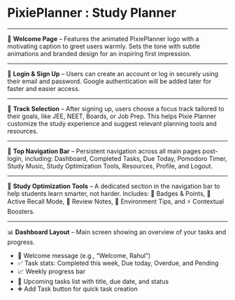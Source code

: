 # PixiePlanner : Study Planner
***
👋 **Welcome Page** – Features the animated PixiePlanner logo with a motivating caption to greet users warmly. Sets the tone with subtle animations and branded design for an inspiring first impression.
***
🔐 **Login & Sign Up** – Users can create an account or log in securely using their email and password. Google authentication will be added later for faster and easier access.
***
🎯 **Track Selection** – After signing up, users choose a focus track tailored to their goals, like JEE, NEET, Boards, or Job Prep.  This helps Pixie Planner customize the study experience and suggest relevant planning tools and resources.
***
🧭 **Top Navigation Bar** – Persistent navigation across all main pages post-login, including: Dashboard, Completed Tasks, Due Today, Pomodoro Timer, Study Music, Study Optimization Tools, Resources, Profile, and Logout.
***
🧠 **Study Optimization Tools** – A dedicated section in the navigation bar to help students learn smarter, not harder. Includes: 🏅 Badges & Points, 🔁 Active Recall Mode, 📓 Review Notes, 🌿 Environment Tips, and ⚡ Contextual Boosters.
***
📊 **Dashboard Layout** – Main screen showing an overview of your tasks and progress.

- 👋 Welcome message (e.g., “Welcome, Rahul”)
- ✅ Task stats: Completed this week, Due today, Overdue, and Pending
- 📈 Weekly progress bar
- 📅 Upcoming tasks list with title, due date, and status
- ➕ Add Task button for quick task creation

